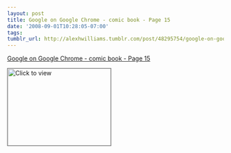 ```yaml
---
layout: post
title: Google on Google Chrome - comic book - Page 15
date: '2008-09-01T10:28:05-07:00'
tags: 
tumblr_url: http://alexhwilliams.tumblr.com/post/48295754/google-on-google-chrome-comic-book-page-15
---
```

<a href="https://www.iterasi.net/OpenViewer.aspx?sqrlitid=1qxJ-N-viEmnOwWksUHr3w">Google on Google Chrome - comic book - Page 15</a><br/><p><a href="https://www.iterasi.net/OpenViewer.aspx?sqrlitid=1qxJ-N-viEmnOwWksUHr3w" target="_blank"> <img src="http://AssetHost01a.iterasi.net/ec2eb670e447/94d5ad32ba6b/ff6f9e86baa1/bd7db367a3b8/a529487d-7043-4bfb-89e9-dc69a4f84ac9/thumbnail.jpg???20080901172835???o5pjIUptTexdSZZAxJV9jLx46Mw7E6ipco9rJGCOohHJAwnF8sBstBvFin9T82KvTeqlCutfEudO45sZQstuYqobjX9UTw4NWQnFbC2JH86Ui+VuaoIecVZfjDW14OFvTf/yH/Er0vgRoNLr232epjVguqpqMA/V0Gj5OFnnxjo=" width="240" height="180" style="border:solid 1px #666" alt="Click to view"/></a></p>
